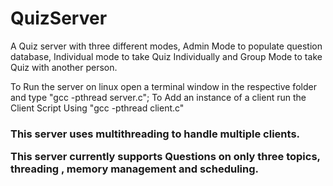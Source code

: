 # QuizServer
A Quiz server with three different modes, Admin Mode to populate question database, Individual mode to take Quiz Individually and Group Mode to take Quiz with another person.

To Run the server on linux open a terminal window in the respective folder and type "gcc -pthread server.c";
To Add an instance of a client run the Client Script Using "gcc -pthread client.c"

<h3>This server uses multithreading to handle multiple clients.

This server currently supports Questions on only three topics, threading , memory management and scheduling.
